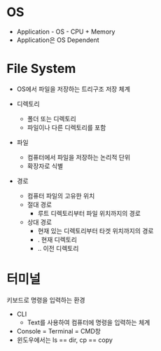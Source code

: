 # OS
- Application - OS - CPU + Memory
- Application은 OS Dependent

# File System
- OS에서 파일을 저장하는 트리구조 저장 체계
- 디렉토리
    - 폴더 또는 디렉토리
    - 파일이나 다른 디렉토리를 포함
- 파일
    - 컴퓨터에서 파일을 저장하는 논리적 단위
    - 확장자로 식별

- 경로
    - 컴퓨터 파일의 고유한 위치
    - 절대 경로
        - 루트 디렉토리부터 파일 위치까지의 경로
    - 상대 경로
        - 현재 있는 디렉토리부터 타겟 위치까지의 경로
        - . 현재 디렉토리
        - .. 이전 디렉토리

# 터미널
키보드로 명령을 입력하는 환경
- CLI
    - Text를 사용하여 컴퓨터에 명령을 입력하는 체계
- Console = Terminal = CMD창
- 윈도우에서는 ls == dir, cp == copy